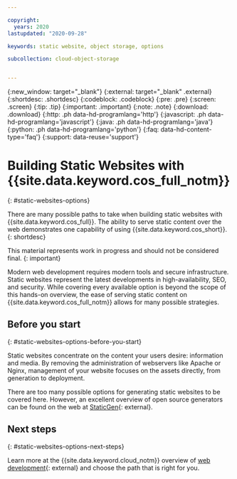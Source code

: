 ```yaml
---

copyright:
  years: 2020
lastupdated: "2020-09-28"

keywords: static website, object storage, options 

subcollection: cloud-object-storage


---
```

{:new_window: target="_blank"}
{:external: target="_blank" .external}
{:shortdesc: .shortdesc}
{:codeblock: .codeblock}
{:pre: .pre}
{:screen: .screen}
{:tip: .tip}
{:important: .important}
{:note: .note}
{:download: .download}
{:http: .ph data-hd-programlang='http'}
{:javascript: .ph data-hd-programlang='javascript'}
{:java: .ph data-hd-programlang='java'}
{:python: .ph data-hd-programlang='python'}
{:faq: data-hd-content-type='faq'}
{:support: data-reuse='support'}

# Building Static Websites with {{site.data.keyword.cos_full_notm}}
{: #static-websites-options}

There are many possible paths to take when building static websites with {{site.data.keyword.cos_full}}. The ability to serve static content over the web demonstrates one capability of using {{site.data.keyword.cos_short}}.
{: shortdesc}

This material represents work in progress and should not be considered final.
{: important}

Modern web development requires modern tools and secure infrastructure. Static websites represent the latest developments in high-availability, SEO, and security. While covering every available option is beyond the scope of this hands-on overview, the ease of serving static content on {{site.data.keyword.cos_full_notm}} allows for many possible strategies.

## Before you start
{: #static-websites-options-before-you-start}

Static websites concentrate on the content your users desire: information and media. By removing the administration of webservers like Apache or Nginx, management of your website focuses on the assets directly, from generation to deployment.

There are too many possible options for generating static websites to be covered here. However, an excellent overview of open source generators can be found on the web at [StaticGen](https://www.staticgen.com){: external}. 

## Next steps
{: #static-websites-options-next-steps}

Learn more at the {{site.data.keyword.cloud_notm}} overview of [web development](https://www.ibm.com/cloud/websites){: external} and choose the path that is right for you.
